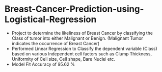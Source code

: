 # Breast-Cancer-Prediction-using-Logistical-Regression
* Project to determine the likeliness of Breast Cancer by classifying the Class of tumor into either Malignant or Benign. (Malignant Tumor indicates the occurrence of Breast Cancer) 
* Performed Linear Regression to Classify the dependent variable (Class) based on various Independent cell factors such as Clump Thickness, Uniformity of Cell size, Cell shape, Bare Nuclei etc. 
* Model Fit Accuracy of 95.62 %
